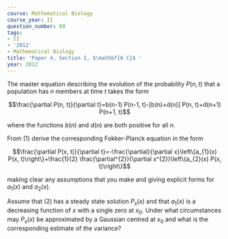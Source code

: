 ```yaml
---
course: Mathematical Biology
course_year: II
question_number: 89
tags:
- II
- '2012'
- Mathematical Biology
title: 'Paper 4, Section I, $\mathbf{6 C}$ '
year: 2012
---
```




The master equation describing the evolution of the probability $P(n, t)$ that a population has $n$ members at time $t$ takes the form

$$\frac{\partial P(n, t)}{\partial t}=b(n-1) P(n-1, t)-[b(n)+d(n)] P(n, t)+d(n+1) P(n+1, t)$$

where the functions $b(n)$ and $d(n)$ are both positive for all $n$.

From (1) derive the corresponding Fokker-Planck equation in the form

$$\frac{\partial P(x, t)}{\partial t}=-\frac{\partial}{\partial x}\left\{a_{1}(x) P(x, t)\right\}+\frac{1}{2} \frac{\partial^{2}}{\partial x^{2}}\left\{a_{2}(x) P(x, t)\right\}$$

making clear any assumptions that you make and giving explicit forms for $a_{1}(x)$ and $a_{2}(x)$.

Assume that (2) has a steady state solution $P_{s}(x)$ and that $a_{1}(x)$ is a decreasing function of $x$ with a single zero at $x_{0}$. Under what circumstances may $P_{s}(x)$ be approximated by a Gaussian centred at $x_{0}$ and what is the corresponding estimate of the variance?